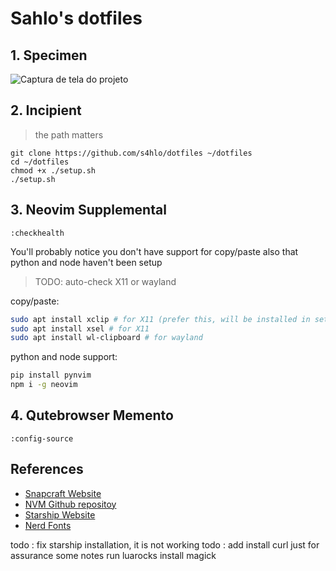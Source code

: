 # Sahlo's dotfiles

## 1. Specimen

![Captura de tela do projeto](https://github.com/user-attachments/assets/73d4b88d-e32f-45f2-9ae8-5f35e4f65b68)

## 2. Incipient



> the path matters

```
git clone https://github.com/s4hlo/dotfiles ~/dotfiles
cd ~/dotfiles
chmod +x ./setup.sh
./setup.sh

```

## 3. Neovim Supplemental

```
:checkhealth
```

You'll probably notice you don't have support for copy/paste also that python and node haven't been setup

> TODO: auto-check X11 or wayland

copy/paste:

```sh
sudo apt install xclip # for X11 (prefer this, will be installed in setup.sh)
sudo apt install xsel # for X11
sudo apt install wl-clipboard # for wayland
```

python and node support:

```sh
pip install pynvim
npm i -g neovim

```

## 4. Qutebrowser Memento

```
:config-source
```
## References

- [Snapcraft Website](https://snapcraft.io/snapd)
- [NVM Github repositoy](https://github.com/nvm-sh/nvm#installing-and-updating)
- [Starship Website](https://starship.rs/)
- [Nerd Fonts](https://www.nerdfonts.com/font-downloads)

todo : fix starship installation, it is not working
todo : add install curl just for assurance
some notes run luarocks install magick

